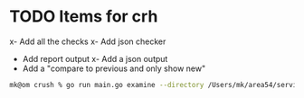 # TODO Items for crh

x- Add all the checks
x- Add json checker
- Add report output
x- Add a json output
- Add a "compare to previous and only show new"

```sh
mk@om crush % go run main.go examine --directory /Users/mk/area54/service --tag injection --ext .clj
```
